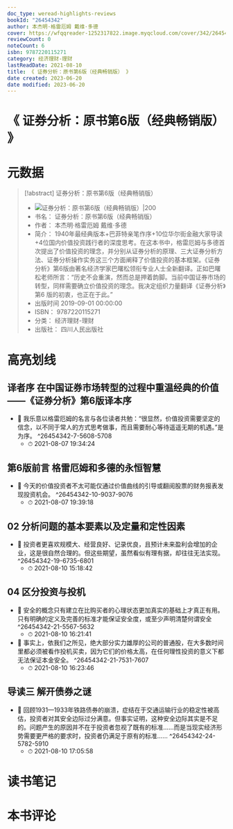 ```yaml
---
doc_type: weread-highlights-reviews
bookId: "26454342"
author: 本杰明·格雷厄姆 戴维·多德
cover: https://wfqqreader-1252317822.image.myqcloud.com/cover/342/26454342/t7_26454342.jpg
reviewCount: 0
noteCount: 6
isbn: 9787220115271
category: 经济理财-理财
lastReadDate: 2021-08-10
title: 《 证券分析：原书第6版（经典畅销版） 》
date created: 2023-06-20
date modified: 2023-06-20
---
```


# 《 证券分析：原书第6版（经典畅销版） 》

# 元数据

> [!abstract] 证券分析：原书第6版（经典畅销版）
> - ![ 证券分析：原书第6版（经典畅销版）|200](https://wfqqreader-1252317822.image.myqcloud.com/cover/342/26454342/t7_26454342.jpg)
> - 书名： 证券分析：原书第6版（经典畅销版）
> - 作者： 本杰明·格雷厄姆 戴维·多德
> - 简介： 1940年最经典版本+巴菲特亲笔作序+10位华尔街金融大家导读+4位国内价值投资践行者的深度思考。在这本书中，格雷厄姆与多德首次提出了价值投资的理念，并分别从证券分析的原理、三大证券分析方法、证券分析操作实务这三个方面阐释了价值投资的基本框架。《证券分析》第6版由著名经济学家巴曙松领衔专业人士全新翻译。正如巴曙松老师所言：“历史不会重演，然而总是押着韵脚。当前中国证券市场的转型，同样需要确立价值投资的理念。我决定组织力量翻译《证券分析》第6 版的初衷，也正在于此。”
> - 出版时间 2019-09-01 00:00:00
> - ISBN： 9787220115271
> - 分类： 经济理财-理财
> - 出版社： 四川人民出版社

# 高亮划线

## 译者序 在中国证券市场转型的过程中重温经典的价值——《证券分析》第6版译本序

- 📌 我乐意以格雷厄姆的名言与各位读者共勉：“很显然，价值投资需要坚定的信念，以不同于常人的方式思考做事，而且需要耐心等待遥遥无期的机遇。”是为序。 ^26454342-7-5608-5708
    - ⏱ 2021-08-07 19:34:24

## 第6版前言 格雷厄姆和多德的永恒智慧

- 📌 今天的价值投资者不太可能仅通过价值曲线的引导或翻阅股票的财务报表发现投资机会。 ^26454342-10-9037-9076
    - ⏱ 2021-08-07 19:39:18

## 02 分析问题的基本要素以及定量和定性因素

- 📌 投资者更喜欢规模大、经营良好、记录优良，且预计未来盈利会增加的企业，这是很自然合理的。但这些期望，虽然看似有理有据，却往往无法实现。 ^26454342-19-6735-6801
    - ⏱ 2021-08-10 15:18:42

## 04 区分投资与投机

- 📌 安全的概念只有建立在比购买者的心理状态更加真实的基础上才真正有用。只有明确的定义及完善的标准才能保证安全度，或至少声明清楚何谓安全 ^26454342-21-5567-5632
    - ⏱ 2021-08-10 16:21:41
- 📌 事实上，依我们之所见，绝大部分实力雄厚的公司的普通股，在大多数时间里都必须被看作投机买卖，因为它们的价格太高，在任何理性投资的意义下都无法保证本金安全。 ^26454342-21-7531-7607
    - ⏱ 2021-08-10 16:23:46

## 导读三 解开债券之谜

- 📌 回顾1931—1933年铁路债券的崩溃，症结在于交通运输行业的稳定性被高估，投资者对其安全边际过分满意。但事实证明，这种安全边际其实是不足的。问题产生的原因并不在于投资者忽视了既有的标准……而是当现实经济形势需要更严格的要求时，投资者仍满足于原有的标准…… ^26454342-24-5782-5910
    - ⏱ 2021-08-10 17:05:58

# 读书笔记

# 本书评论
